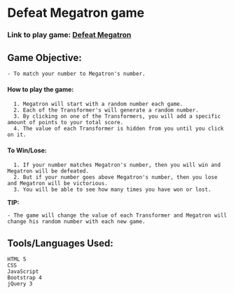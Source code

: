 # Defeat Megatron game
### Link to play game:  [Defeat Megatron](https://jenharden.github.io/unit-4-game/)

## Game Objective:
```
- To match your number to Megatron's number.
```
#### How to play the game:
```
  1. Megatron will start with a random number each game. 
  2. Each of the Transformer's will generate a random number.
  3. By clicking on one of the Transformers, you will add a specific amount of points to your total score. 
  4. The value of each Transformer is hidden from you until you click on it.
```
#### To Win/Lose:
```
  1. If your number matches Megatron's number, then you will win and Megatron will be defeated.
  2. But if your number goes above Megatron's number, then you lose and Megatron will be victorious.
  3. You will be able to see how many times you have won or lost.
  ```
  __TIP:__
  ```
  - The game will change the value of each Transformer and Megatron will change his random number with each new game. 
  ```
  ## Tools/Languages Used:
  ```
  HTML 5
  CSS
  JavaScript
  Bootstrap 4
  jQuery 3
  ```
